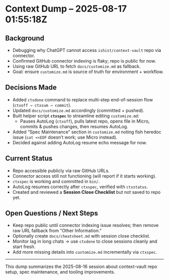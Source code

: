 # Context Dump – 2025-08-17 01:55:18Z

## Background
- Debugging why ChatGPT cannot access `ishist/context-vault` repo via connector.
- Confirmed GitHub connector indexing is flaky; repo is public for now.
- Using raw GitHub URL to fetch `docs/customize.md` as fallback.
- Goal: ensure `customize.md` is source of truth for environment + workflow.

## Decisions Made
- Added `ctxdone` command to replace multi-step end-of-session flow (`ctxoff → ctxsum → commit`).
- Updated `docs/customize.md` accordingly (committed + pushed).
- Built helper script **`ctxspec`** to streamline editing `customize.md`:
  - Pauses AutoLog (`ctxoff`), pulls latest repo, opens file in Micro, commits & pushes changes, then resumes AutoLog.
- Added “Spec Maintenance” section in `customize.md` noting fish heredoc issue (`cat <<EOF` doesn’t work; use Micro instead).
- Decided against adding AutoLog resume echo message for now.

## Current Status
- Repo accessible publicly via raw GitHub URLs.
- Connector access still not functioning (will report if it starts working).
- `ctxspec` is working and committed in `bin/`.
- AutoLog resumes correctly after `ctxspec`, verified with `ctxstatus`.
- Created and reviewed a **Session Close Checklist** but not saved to repo yet.

## Open Questions / Next Steps
- Keep repo public until connector indexing issue resolves; then remove raw URL fallback from “Other Information.”
- Optionally create `docs/cheatsheet.md` with session close checklist.
- Monitor lag in long chats → use `ctxdone` to close sessions cleanly and start fresh.
- Add more missing details into `customize.md` incrementally via `ctxspec`.

---
This dump summarizes the 2025-08-16 session about context-vault repo setup, spec maintenance, and tooling improvements.
